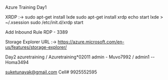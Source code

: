 Azure Training Day1

XRDP :->
sudo apt-get install lxde
sudo apt-get install xrdp
echo start lxde > ~/.xsession
sudo /etc/init.d/xrdp start

Add Inbound Rule RDP - 3389


Storage Explorer URL :->
https://azure.microsoft.com/en-us/features/storage-explorer/

Day2
azuretraining / Azuretraining*02011
admin - Muvo7992 / admin1 --Homa3494

suketunayak@gmail.com
Cell# 9925552595
